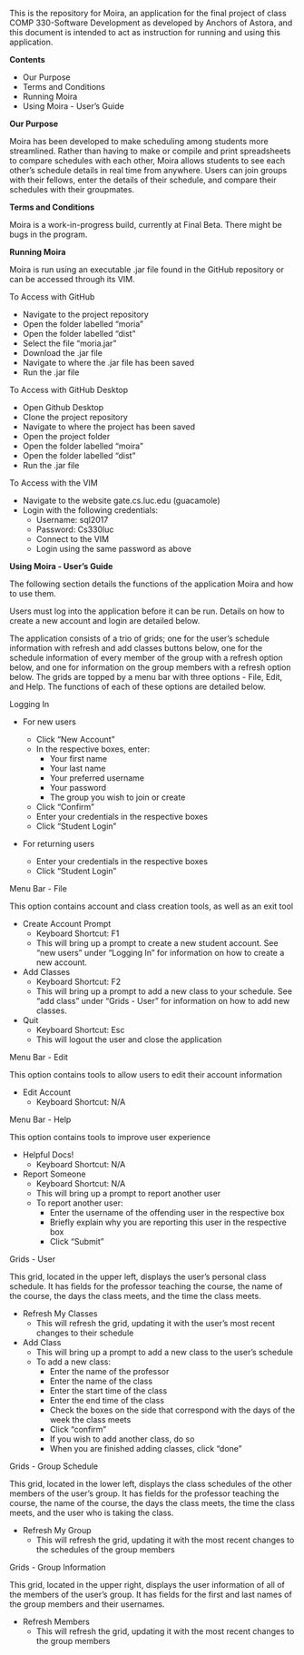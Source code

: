 This is the repository for Moira, an application for the final project of class COMP 330-Software Development as developed by Anchors of Astora, and this document is intended to act as instruction for running and using this application.

**Contents**
- Our Purpose
- Terms and Conditions
- Running Moira
- Using Moira - User’s Guide

**Our Purpose**

Moira has been developed to make scheduling among students more streamlined. Rather than having to make or compile and print spreadsheets to compare schedules with each other, Moira allows students to see each other’s schedule details in real time from anywhere. Users can join groups with their fellows, enter the details of their schedule, and compare their schedules with their groupmates.

**Terms and Conditions**

Moira is a work-in-progress build, currently at Final Beta. There might be bugs in the program.

**Running Moira**

Moira is run using an executable .jar file found in the GitHub repository or can be accessed through its VIM. 

To Access with GitHub
- Navigate to the project repository
- Open the folder labelled “moria”
- Open the folder labelled “dist”
- Select the file “moria.jar”
- Download the .jar file
- Navigate to where the .jar file has been saved
- Run the .jar file

To Access with GitHub Desktop
- Open Github Desktop
- Clone the project repository
- Navigate to where the project has been saved
- Open the project folder
- Open the folder labelled “moira”
- Open the folder labelled “dist”
- Run the .jar file

To Access with the VIM
- Navigate to the website gate.cs.luc.edu (guacamole)
- Login with the following credentials:
  - Username: sql2017
  - Password: Cs330luc
  - Connect to the VIM
  - Login using the same password as above

**Using Moira - User’s Guide**

The following section details the functions of the application Moira and how to use them.

Users must log into the application before it can be run. Details on how to create a new account and login are detailed below.

The application consists of a trio of grids; one for the user’s schedule information with refresh and add classes buttons below, one for the schedule information of every member of the group with a refresh option below, and one for information on the group members with a refresh option below. The grids are topped by a menu bar with three options - File, Edit, and Help. The functions of each of these options are detailed below.


Logging In
- For new users
  - Click “New Account”
  - In the respective boxes, enter:
    - Your first name
    - Your last name
    - Your preferred username
    - Your password
    - The group you wish to join or create
  - Click “Confirm”
  - Enter your credentials in the respective boxes
  - Click “Student Login”

- For returning users
  - Enter your credentials in the respective boxes
  - Click “Student Login”

Menu Bar - File

This option contains account and class creation tools, as well as an exit tool
- Create Account Prompt
  - Keyboard Shortcut: F1
  - This will bring up a prompt to create a new student account. See “new users” under “Logging In” for information on how to create a new account.
- Add Classes
  - Keyboard Shortcut: F2
  - This will bring up a prompt to add a new class to your schedule. See “add class” under “Grids - User” for information on how to add new classes.
- Quit
  - Keyboard Shortcut: Esc
  - This will logout the user and close the application

Menu Bar - Edit

This option contains tools to allow users to edit their account information
- Edit Account
  - Keyboard Shortcut: N/A

Menu Bar - Help

This option contains tools to improve user experience
- Helpful Docs!
  - Keyboard Shortcut: N/A
- Report Someone
  - Keyboard Shortcut: N/A
  - This will bring up a prompt to report another user
  - To report another user:
    - Enter the username of the offending user in the respective box
    - Briefly explain why you are reporting this user in the respective box
    - Click “Submit”

Grids - User

This grid, located in the upper left, displays the user’s personal class schedule. It has fields for the professor teaching the course, the name of the course, the days the class meets, and the time the class meets.
- Refresh My Classes
  - This will refresh the grid, updating it with the user’s most recent changes to their schedule
- Add Class
  - This will bring up a prompt to add a new class to the user’s schedule
  - To add a new class:
    - Enter the name of the professor
    - Enter the name of the class
    - Enter the start time of the class
    - Enter the end time of the class
    - Check the boxes on the side that correspond with the days of the week the class meets 
    - Click “confirm”
    - If you wish to add another class, do so
    - When you are finished adding classes, click “done”

Grids - Group Schedule

This grid, located in the lower left, displays the class schedules of the other members of the user’s group. It has fields for the professor teaching the course, the name of the course, the days the class meets, the time the class meets, and the user who is taking the class.
- Refresh My Group
  - This will refresh the grid, updating it with the most recent changes to the schedules of the group members

Grids - Group Information

This grid, located in the upper right, displays the user information of all of the members of the user’s group. It has fields for the first and last names of the group members and their usernames.
- Refresh Members
  - This will refresh the grid, updating it with the most recent changes to the group members

